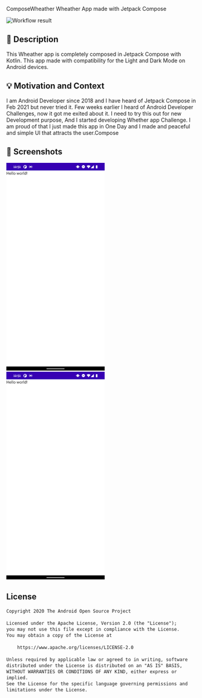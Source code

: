 ComposeWheather Wheather App made with Jetpack Compose

<!--- Replace <OWNER> with your Github Username and <REPOSITORY> with the name of your repository. -->
<!--- You can find both of these in the url bar when you open your repository in github. -->
![Workflow result](https://github.com/darsh228/CalmWeather/workflows/Check/badge.svg)


## :scroll: Description
<!--- Describe your app in one or two sentences -->
This Wheather app is completely composed in Jetpack Compose with Kotlin. This app made with compatibility for the Light and Dark Mode on Android devices.


## :bulb: Motivation and Context
<!--- Optionally point readers to interesting parts of your submission. -->
<!--- What are you especially proud of? -->
I am Android Developer since 2018 and I have heard of Jetpack Compose in Feb 2021 but never tried it. Few weeks earlier I heard of Android Developer Challenges, now it got me exited about it.
I need to try this out for new Development purpose, And I started developing Whether app Challenge. I am proud of that I just made this app in One Day and I made and peaceful and simple UI that attracts the user.Compose

## :camera_flash: Screenshots
<!-- You can add more screenshots here if you like -->
<img src="/results/screenshot_1.png" width="260">&emsp;<img src="/results/screenshot_2.png" width="260">

## License
```
Copyright 2020 The Android Open Source Project

Licensed under the Apache License, Version 2.0 (the "License");
you may not use this file except in compliance with the License.
You may obtain a copy of the License at

    https://www.apache.org/licenses/LICENSE-2.0

Unless required by applicable law or agreed to in writing, software
distributed under the License is distributed on an "AS IS" BASIS,
WITHOUT WARRANTIES OR CONDITIONS OF ANY KIND, either express or implied.
See the License for the specific language governing permissions and
limitations under the License.
```